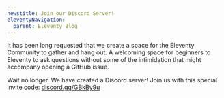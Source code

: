 ```yaml
---
newstitle: Join our Discord Server!
eleventyNavigation:
  parent: Eleventy Blog
---
```

It has been long requested that we create a space for the Eleventy Community to gather and hang out. A welcoming space for beginners to Eleventy to ask questions without some of the intimidation that might accompany opening a GitHub issue.

Wait no longer. We have created a Discord server! Join us with this special invite code: [discord.gg/GBkBy9u](https://discord.gg/GBkBy9u)